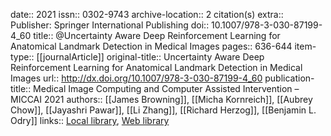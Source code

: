 date:: 2021
issn:: 0302-9743
archive-location:: 2 citation(s)
extra:: Publisher: Springer International Publishing
doi:: 10.1007/978-3-030-87199-4_60
title:: @Uncertainty Aware Deep Reinforcement Learning for Anatomical Landmark Detection in Medical Images
pages:: 636-644
item-type:: [[journalArticle]]
original-title:: Uncertainty Aware Deep Reinforcement Learning for Anatomical Landmark Detection in Medical Images
url:: http://dx.doi.org/10.1007/978-3-030-87199-4_60
publication-title:: Medical Image Computing and Computer Assisted Intervention – MICCAI 2021
authors:: [[James Browning]], [[Micha Kornreich]], [[Aubrey Chow]], [[Jayashri Pawar]], [[Li Zhang]], [[Richard Herzog]], [[Benjamin L. Odry]]
links:: [Local library](zotero://select/library/items/YYPIMALF), [Web library](https://www.zotero.org/users/8746250/items/YYPIMALF)
